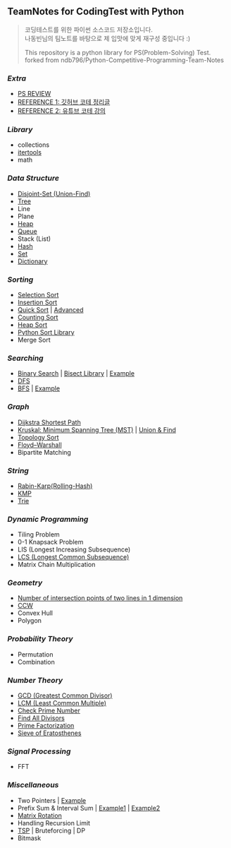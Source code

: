 ## TeamNotes for CodingTest with Python

> 코딩테스트를 위한 파이썬 소스코드 저장소입니다. </br> 나동빈님의 팀노트를 바탕으로 제 입맛에 맞게 재구성 중입니다 :)
>
> This repository is a python library for PS(Problem-Solving) Test. </br> forked from ndb796/Python-Competitive-Programming-Team-Notes


### _Extra_
* [PS REVIEW](https://github.com/euroversedev/BaekJoonOJ_Python/tree/main/.CheatSheet)
* [REFERENCE 1: 깃허브 코테 정리글](https://github.com/VSFe/Algorithm_Study)
* [REFERENCE 2: 유튜브 코테 강의](https://www.youtube.com/channel/UCHcG02L6TSS-StkSbqVy6Fg/playlists?view=50&sort=dd&shelf_id=1)

### _Library_
* collections
* [itertools](/Library/itertools.py)
* math

### _Data Structure_
* [Disjoint-Set (Union-Find)](/DataStructure/disjoint_set.py)
* [Tree](/DataStructure/tree.py)
* Line
* Plane
* [Heap](/DataStructure/heap.py)
* [Queue](/DataStructure/deque.py)
* Stack (List)
* [Hash](/DataStructure/hash.py)
* [Set](/DataStructure/set.py)
* [Dictionary](/DataStructure/dictionary.py)

### _Sorting_
* [Selection Sort](/Sorting/selection_sort.py)
* [Insertion Sort](/Sorting/insertion_sort.py)
* [Quick Sort](/Sorting/quick_sort.py) | [Advanced](/Sorting/quick_sort_2.py) 
* [Counting Sort](/Sorting/counting_sort.py)
* [Heap Sort](/DataStructure/heap.py)
* [Python Sort Library](/Sorting/python_sort_library.py)
* Merge Sort

### _Searching_
* [Binary Search](/Searching/binary_search.py) | [Bisect Library](/Searching/python_binary_search_library.py) | [Example](/Searching/count_the_number_of_frequencies_in_a_sorted_array.py)
* [DFS](/Searching/DFS.py)
* [BFS](/Searching/BFS.py) | [Example](/Searching/find_the_number_of_connected_components.py)

### _Graph_
* [Dijkstra Shortest Path](/Graph/dijkstra_shortest_path.py)
* [Kruskal: Minimum Spanning Tree (MST)](/Graph/kruskal.py) | [Union & Find](/DataStructure/disjoint_set.py)
* [Topology Sort](/Graph/topology_sort.py)
* [Floyd–Warshall](/Graph/floyd_warshall.py)
* Bipartite Matching

### _String_
* [Rabin-Karp(Rolling-Hash)](/String/Rabin-Karp.py)
* [KMP](/String/KMP.py)
* [Trie](/String/Trie.py)

### _Dynamic Programming_
* Tiling Problem
* 0-1 Knapsack Problem
* LIS (Longest Increasing Subsequence)
* [LCS (Longest Common Subsequence)](/DynamicProgramming/LCS.py)
* Matrix Chain Multiplication

### _Geometry_
* [Number of intersection points of two lines in 1 dimension](/Geometry/number_of_intersection_points_of_two_lines_in_1_dimension.py)
* [CCW](/Geometry/ccw.py)
* Convex Hull
* Polygon

### _Probability Theory_
* Permutation
* Combination

### _Number Theory_
* [GCD (Greatest Common Divisor)](/Number%20Theory/gcd.py)
* [LCM (Least Common Multiple)](/Number%20Theory/lcm.py)
* [Check Prime Number](/Number%20Theory/is_prime_number.py)
* [Find All Divisors](/Number%20Theory/find_all_divisors_of_a_number.py)
* [Prime Factorization](/Number%20Theory/prime_factorization.py)
* [Sieve of Eratosthenes](/Number%20Theory/is_prime_number.py)

### _Signal Processing_
* FFT

### _Miscellaneous_
* Two Pointers | [Example](/Miscellaneous/number_of_intervals_whose_sum_is_M.py)
* Prefix Sum & Interval Sum | [Example1](/Miscellaneous/prefix_sum.py) | [Example2](/Miscellaneous/fenwick_tree.py)
* [Matrix Rotation](/Miscellaneous/rotate_a_matrix_by_90_degree.py)
* Handling Recursion Limit
* [TSP](/Miscellaneous/TSP.py) | Bruteforcing | DP
* Bitmask
